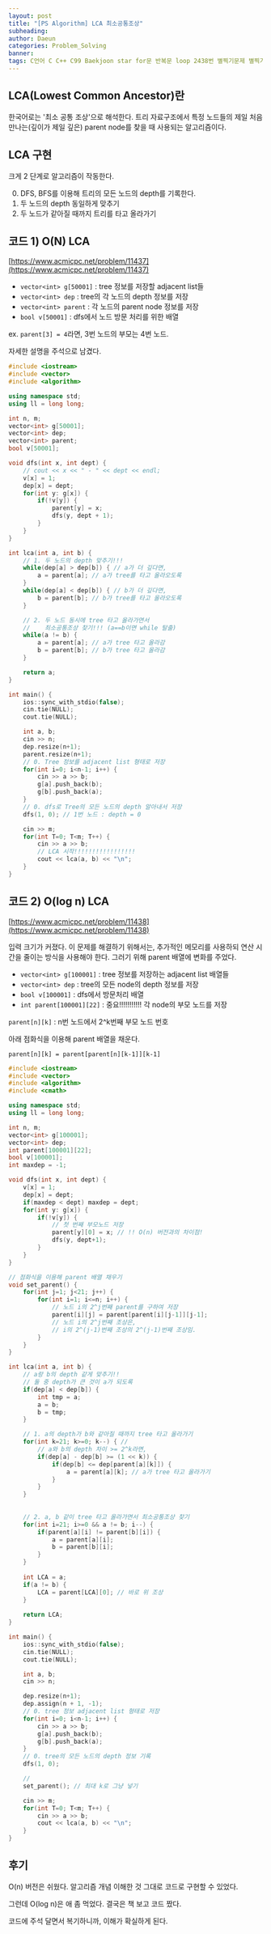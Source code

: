 ```yaml
---
layout: post
title: "[PS Algorithm] LCA 최소공통조상"
subheading: 
author: Daeun
categories: Problem_Solving
banner:
tags: C언어 C C++ C99 Baekjoon star for문 반복문 loop 2438번 별찍기문제 별찍기문제집
---
```


## LCA(Lowest Common Ancestor)란

한국어로는 '최소 공통 조상'으로 해석한다. 트리 자료구조에서 특정 노드들의 제일 처음 만나는(깊이가 제일 깊은) parent node를 찾을 때 사용되는 알고리즘이다.

## LCA 구현

크게 2 단계로 알고리즘이 작동한다.

0. DFS, BFS를 이용해 트리의 모든 노드의 depth를 기록한다.
1. 두 노드의 depth 동일하게 맞추기
2. 두 노드가 같아질 때까지 트리를 타고 올라가기

## 코드 1) O(N) LCA

[https://www.acmicpc.net/problem/11437](https://www.acmicpc.net/problem/11437)

- `vector<int> g[50001]` : tree 정보를 저장할 adjacent list들
- `vector<int> dep` : tree의 각 노드의 depth 정보를 저장
- `vector<int> parent` : 각 노드의 parent node 정보를 저장
- `bool v[50001]` : dfs에서 노드 방문 처리를 위한 배열

ex. `parent[3] = 4`라면, 3번 노드의 부모는 4번 노드.  

자세한 설명을 주석으로 남겼다.
```cpp
#include <iostream>
#include <vector>
#include <algorithm>

using namespace std;
using ll = long long;

int n, m;
vector<int> g[50001];
vector<int> dep;
vector<int> parent;
bool v[50001];

void dfs(int x, int dept) {
	// cout << x << " - " << dept << endl;
	v[x] = 1;
	dep[x] = dept;
	for(int y: g[x]) {
		if(!v[y]) {
			parent[y] = x;
			dfs(y, dept + 1);
		}
	}
}

int lca(int a, int b) {
	// 1. 두 노드의 depth 맞추기!!!
	while(dep[a] > dep[b]) { // a가 더 깊다면,
		a = parent[a]; // a가 tree를 타고 올라오도록
	}
	while(dep[a] < dep[b]) { // b가 더 깊다면,
		b = parent[b]; // b가 tree를 타고 올라오도록
	}

	// 2. 두 노드 동시에 tree 타고 올라가면서
	//    최소공통조상 찾기!!! (a==b이면 while 탈출)
	while(a != b) {
		a = parent[a]; // a가 tree 타고 올라감
		b = parent[b]; // b가 tree 타고 올라감
	}

	return a;
}

int main() {
    ios::sync_with_stdio(false);
	cin.tie(NULL);
	cout.tie(NULL);

	int a, b;
	cin >> n;
	dep.resize(n+1);
	parent.resize(n+1);
	// 0. Tree 정보를 adjacent list 형태로 저장
	for(int i=0; i<n-1; i++) {
		cin >> a >> b;
		g[a].push_back(b);
		g[b].push_back(a);
	}
	// 0. dfs로 Tree의 모든 노드의 depth 알아내서 저장
	dfs(1, 0); // 1번 노드 : depth = 0

	cin >> m;
	for(int T=0; T<m; T++) {
		cin >> a >> b;
		// LCA 시작!!!!!!!!!!!!!!!!!
		cout << lca(a, b) << "\n"; 
	}
}

```

## 코드 2) O(log n) LCA

[https://www.acmicpc.net/problem/11438](https://www.acmicpc.net/problem/11438)

입력 크기가 커졌다. 이 문제를 해결하기 위해서는, 추가적인 메모리를 사용하되 연산 시간을 줄이는 방식을 사용해야 한다. 그러기 위해 parent 배열에 변화를 주었다.

- `vector<int> g[100001]` : tree 정보를 저장하는 adjacent list 배열들
- `vector<int> dep` : tree의 모든 node의 depth 정보를 저장
- `bool v[100001]` : dfs에서 방문처리 배열
- `int parent[100001][22]` : 중요!!!!!!!!!!! 각 node의 부모 노드를 저장

`parent[n][k]` : n번 노드에서 2^k번째 부모 노드 번호

아래 점화식을 이용해 parent 배열을 채운다.

```parent[n][k] = parent[parent[n][k-1]][k-1]```

```cpp
#include <iostream>
#include <vector>
#include <algorithm>
#include <cmath>

using namespace std;
using ll = long long;

int n, m;
vector<int> g[100001];
vector<int> dep;
int parent[100001][22];
bool v[100001];
int maxdep = -1;

void dfs(int x, int dept) {
	v[x] = 1;
	dep[x] = dept;
	if(maxdep < dept) maxdep = dept;
	for(int y: g[x]) {
		if(!v[y]) {
			// 첫 번째 부모노드 저장
			parent[y][0] = x; // !! O(n) 버전과의 차이점!
			dfs(y, dept+1);
		}
	}
}

// 점화식을 이용해 parent 배열 채우기
void set_parent() {
	for(int j=1; j<21; j++) {
		for(int i=1; i<=n; i++) {
			// 노드 i의 2^j번째 parent를 구하여 저장
			parent[i][j] = parent[parent[i][j-1]][j-1];
			// 노드 i의 2^j번째 조상은,
			// i의 2^(j-1)번째 조상의 2^(j-1)번째 조상임.
		}
	}
}

int lca(int a, int b) {
	// a랑 b의 depth 같게 맞추기!!
	// 둘 중 depth가 큰 것이 a가 되도록
	if(dep[a] < dep[b]) {
		int tmp = a;
		a = b;
		b = tmp;
	}

	// 1. a의 depth가 b와 같아질 때까지 tree 타고 올라가기
	for(int k=21; k>=0; k--) { // 
		// a와 b의 depth 차이 >= 2^k라면,
		if(dep[a] - dep[b] >= (1 << k)) {
			if(dep[b] <= dep[parent[a][k]]) {
				a = parent[a][k]; // a가 tree 타고 올라가기
			}
		}
	}
	
	
	// 2. a, b 같이 tree 타고 올라가면서 최소공통조상 찾기
	for(int i=21; i>=0 && a != b; i--) {
		if(parent[a][i] != parent[b][i]) {
			a = parent[a][i];
			b = parent[b][i];
		}
	}
	
	int LCA = a;
	if(a != b) {
		LCA = parent[LCA][0]; // 바로 위 조상
	}
	
	return LCA;
}

int main() {
    ios::sync_with_stdio(false);
	cin.tie(NULL);
	cout.tie(NULL);

	int a, b;
	cin >> n;

	dep.resize(n+1);
	dep.assign(n + 1, -1);
	// 0. tree 정보 adjacent list 형태로 저장
	for(int i=0; i<n-1; i++) {
		cin >> a >> b;
		g[a].push_back(b);
		g[b].push_back(a);
	}
	// 0. tree의 모든 노드의 depth 정보 기록
	dfs(1, 0);

	// 
	set_parent(); // 최대 k로 그냥 넣기

	cin >> m;
	for(int T=0; T<m; T++) {
		cin >> a >> b;
		cout << lca(a, b) << "\n";
	}
}
```

## 후기

O(n) 버전은 쉬웠다. 알고리즘 개념 이해한 것 그대로 코드로 구현할 수 있었다.

그런데 O(log n)은 애 좀 먹었다. 결국은 책 보고 코드 짰다. 

코드에 주석 달면서 복기하니까, 이해가 확실하게 된다. 